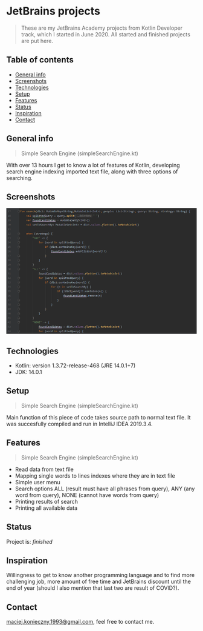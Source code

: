 # JetBrains projects
> These are my JetBrains Academy projects from Kotlin Developer track, which I started in June 2020. All started and finished projects are put here.

## Table of contents
* [General info](#general-info)
* [Screenshots](#screenshots)
* [Technologies](#technologies)
* [Setup](#setup)
* [Features](#features)
* [Status](#status)
* [Inspiration](#inspiration)
* [Contact](#contact)

## General info
> Simple Search Engine (simpleSearchEngine.kt)

With over 13 hours I get to know a lot of features of Kotlin, developing search engine indexing imported text file, along with three options of searching.

## Screenshots
![Example screenshot](./img/screen.png)

## Technologies
* Kotlin: version 1.3.72-release-468 (JRE 14.0.1+7)
* JDK: 14.0.1

## Setup
> Simple Search Engine (simpleSearchEngine.kt)

Main function of this piece of code takes source path to normal text file. It was succesfully compiled and run in IntelliJ IDEA 2019.3.4.

## Features
> Simple Search Engine (simpleSearchEngine.kt)

* Read data from text file
* Mapping single words to lines indexes where they are in text file
* Simple user menu
* Search options ALL (result must have all phrases from query), ANY (any word from query), NONE (cannot have words from query)
* Printing results of search
* Printing all available data

## Status
Project is: _finished_

## Inspiration
Willingness to get to know another programming language and to find more challenging job, more amount of free time and JetBrains discount until the end of year (should I also mention that last two are result of COVID?).

## Contact
maciej.konieczny.1993@gmail.com, feel free to contact me.